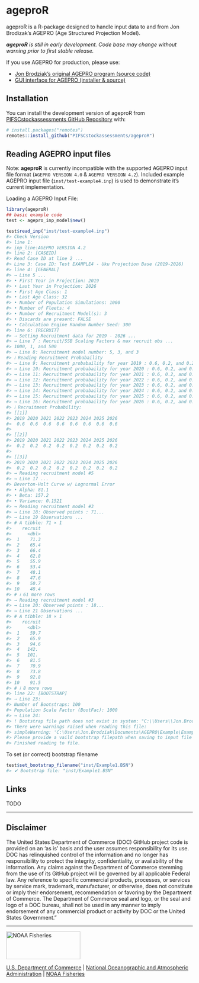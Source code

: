 
<!-- README.md is generated from README.Rmd. Please edit that file -->

# ageproR

<!-- badges: start -->
<!-- badges: end -->

ageproR is a R-package designed to handle input data to and from Jon
Brodizak’s AGEPRO (Age Structured Projection Model).

***ageproR** is still in early development. Code base may change without
warning prior to first stable release.*

If you use AGEPRO for production, please use:

- [Jon Brodziak’s original AGEPRO program (source
  code)](https://github.com/PIFSCstockassessments/AGEPRO)
- [GUI interface for AGEPRO (installer &
  source)](https://github.com/PIFSCstockassessments/AGEPRO-GUI)

## Installation

You can install the development version of ageproR from
[PIFSCstockassessments GitHub
Repository](https://github.com/PIFSCstockassessments/ageproR) with:

``` r
# install.packages("remotes")
remotes::install_github("PIFSCstockassessments/ageproR")
```

## Reading AGEPRO input files

Note: **ageproR** is currently incompatible with the supported AGEPRO
input file format (`AGEPRO VERSION 4.0` & `AGEPRO VERSION 4.2`).
Included example AGEPRO input file (`inst/test-example4.inp`) is used to
demonstrate it’s current implementation.

Loading a AGEPRO Input File:

``` r
library(ageproR)
## basic example code
test <- agepro_inp_model$new()

test$read_inp("inst/test-example4.inp")
#> Check Version
#> line 1:
#> inp_line:AGEPRO VERSION 4.2
#> line 2: [CASEID]
#> Read Case ID at line 2 ...
#> Line 3: Case ID: Test EXAMPLE4 - Uku Projection Base (2019-2026)
#> line 4: [GENERAL]
#> → Line 5 ...
#> • First Year in Projection: 2019
#> • Last Year in Projection: 2026
#> • First Age Class: 1
#> • Last Age Class: 32
#> • Number of Population Simulations: 1000
#> • Number of Fleets: 4
#> • Number of Recruitment Model(s): 3
#> • Discards are present: FALSE
#> • Calculation Engine Random Number Seed: 300
#> line 6: [RECRUIT]
#> → Setting Recruitment data for 2019 - 2026 ...
#> → Line 7 : Recruit/SSB Scaling Factors & max recruit obs ...
#> 1000, 1, and 500
#> → Line 8: Recruitment model number: 5, 3, and 3
#> ℹ Reading Recruitment Probabaility
#> → Line 9: Recruitment probabaility for year 2019 : 0.6, 0.2, and 0.2
#> → Line 10: Recruitment probabaility for year 2020 : 0.6, 0.2, and 0.2
#> → Line 11: Recruitment probabaility for year 2021 : 0.6, 0.2, and 0.2
#> → Line 12: Recruitment probabaility for year 2022 : 0.6, 0.2, and 0.2
#> → Line 13: Recruitment probabaility for year 2023 : 0.6, 0.2, and 0.2
#> → Line 14: Recruitment probabaility for year 2024 : 0.6, 0.2, and 0.2
#> → Line 15: Recruitment probabaility for year 2025 : 0.6, 0.2, and 0.2
#> → Line 16: Recruitment probabaility for year 2026 : 0.6, 0.2, and 0.2
#> ℹ Recruitment Probability:
#> [[1]]
#> 2019 2020 2021 2022 2023 2024 2025 2026 
#>  0.6  0.6  0.6  0.6  0.6  0.6  0.6  0.6 
#> 
#> [[2]]
#> 2019 2020 2021 2022 2023 2024 2025 2026 
#>  0.2  0.2  0.2  0.2  0.2  0.2  0.2  0.2 
#> 
#> [[3]]
#> 2019 2020 2021 2022 2023 2024 2025 2026 
#>  0.2  0.2  0.2  0.2  0.2  0.2  0.2  0.2
#> → Reading recruitment model #5
#> → Line 17 ...
#> Beverton-Holt Curve w/ Lognormal Error
#> • Alpha: 81.1
#> • Beta: 157.2
#> • Variance: 0.1521
#> → Reading recruitment model #3
#> → Line 18: Observed points : 71...
#> → Line 19 Observations ...
#> # A tibble: 71 × 1
#>    recruit
#>      <dbl>
#>  1    71.3
#>  2    65.4
#>  3    66.4
#>  4    62.8
#>  5    55.9
#>  6    53.4
#>  7    48.1
#>  8    47.6
#>  9    50.7
#> 10    48.4
#> # ℹ 61 more rows
#> → Reading recruitment model #3
#> → Line 20: Observed points : 18...
#> → Line 21 Observations ...
#> # A tibble: 18 × 1
#>    recruit
#>      <dbl>
#>  1    59.7
#>  2    65.9
#>  3    94.6
#>  4   142. 
#>  5   101. 
#>  6    81.5
#>  7    70.9
#>  8    73.8
#>  9    92.8
#> 10    91.5
#> # ℹ 8 more rows
#> line 22: [BOOTSTRAP]
#> → Line 23:
#> Number of Bootstraps: 100
#> Population Scale Factor (BootFac): 1000
#> → Line 24:
#> ! Bootstrap file path does not exist in system: "C:\\Users\\Jon.Brodziak\\Documents\\AGEPRO\\Example\\Example1.BSN"
#> There were warnings raised when reading this file:
#> simpleWarning: 'C:\Users\Jon.Brodziak\Documents\AGEPRO\Example\Example1.BSN' does not exist. 
#> Please provide a vaild bootstrap filepath when saving to input file for the AGEPRO calcuation engine.
#> Finished reading to file.
```

To set (or correct) bootstrap filename

``` r
test$set_bootstrap_filename("inst/Example1.BSN")
#> ✔ Bootstrap file: "inst/Example1.BSN"
```

## Links

TODO

<!-- Do not edit below. This adds the Disclaimer and NMFS footer. -->

------------------------------------------------------------------------

## Disclaimer

The United States Department of Commerce (DOC) GitHub project code is
provided on an ‘as is’ basis and the user assumes responsibility for its
use. DOC has relinquished control of the information and no longer has
responsibility to protect the integrity, confidentiality, or
availability of the information. Any claims against the Department of
Commerce stemming from the use of its GitHub project will be governed by
all applicable Federal law. Any reference to specific commercial
products, processes, or services by service mark, trademark,
manufacturer, or otherwise, does not constitute or imply their
endorsement, recommendation or favoring by the Department of Commerce.
The Department of Commerce seal and logo, or the seal and logo of a DOC
bureau, shall not be used in any manner to imply endorsement of any
commercial product or activity by DOC or the United States Government.”

------------------------------------------------------------------------

<img src="https://raw.githubusercontent.com/nmfs-general-modeling-tools/nmfspalette/main/man/figures/noaa-fisheries-rgb-2line-horizontal-small.png" width="200" style="height: 75px !important;"  alt="NOAA Fisheries">

[U.S. Department of Commerce](https://www.commerce.gov/) \| [National
Oceanographic and Atmospheric Administration](https://www.noaa.gov) \|
[NOAA Fisheries](https://www.fisheries.noaa.gov/)
